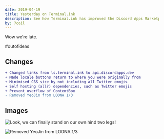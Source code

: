 ```yaml
---
date: 2019-04-19
title: Yesterday on Terminal.ink
description: See how Terminal.ink has improved the Discord Apps Marketplace yesterday, on the 18th April 2019.
by: 7coil
---
```


Wow we're late.

\#outofideas

## Changes
```diff
+ Changed links from ls.terminal.ink to api.discordapps.dev
+ Made locale buttons return to where you were originally from
+ Minimised CSS size by not including all Twitter emojis
+ Self hosting (all?) dependencies, such as Twitter emojis
+ Prevent overflow of ContentBox
- Removed YeoJin from LOONA 1/3
```

## Images
![Look, we can finally stand on our own hind two legs!](https://user-images.githubusercontent.com/13886925/56396439-bec75000-6236-11e9-886c-63b23668af78.png)

![Removed YeoJin from LOONA 1/3](https://user-images.githubusercontent.com/13886925/56396485-f504cf80-6236-11e9-898a-5c165eeaf3ee.png)
